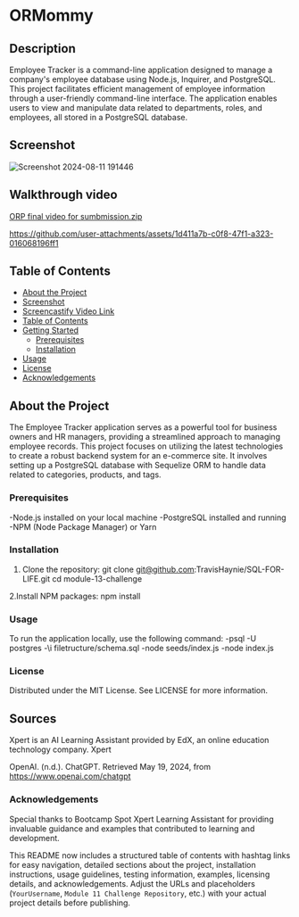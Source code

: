 # ORMommy

## Description
Employee Tracker is a command-line application designed to manage a company's employee database using Node.js, Inquirer, and PostgreSQL. This project facilitates efficient management of employee information through a user-friendly command-line interface. The application enables users to view and manipulate data related to departments, roles, and employees, all stored in a PostgreSQL database.


## Screenshot

![Screenshot 2024-08-11 191446](https://github.com/user-attachments/assets/0c02cb23-444a-4170-a2b4-fe9c646440c1)

## Walkthrough video
[ORP final video for sumbmission.zip](https://github.com/user-attachments/files/16576546/ORP.final.video.for.sumbmission.zip)



https://github.com/user-attachments/assets/1d411a7b-c0f8-47f1-a323-016068196ff1



## Table of Contents
- [About the Project](#about-the-project)
- [Screenshot](#screenshot)
- [Screencastify Video Link](#screencastify-video-link)
- [Table of Contents](#table-of-contents)
- [Getting Started](#getting-started)
  - [Prerequisites](#prerequisites)
  - [Installation](#installation)
- [Usage](#usage)
- [License](#license)
- [Acknowledgements](#acknowledgements)

## About the Project
The Employee Tracker application serves as a powerful tool for business owners and HR managers, providing a streamlined approach to managing employee records. This project focuses on utilizing the latest technologies to create a robust backend system for an e-commerce site. It involves setting up a PostgreSQL database with Sequelize ORM to handle data related to categories, products, and tags.


### Prerequisites
-Node.js installed on your local machine
-PostgreSQL installed and running
-NPM (Node Package Manager) or Yarn

### Installation
1. Clone the repository:
   git clone git@github.com:TravisHaynie/SQL-FOR-LIFE.git
   cd module-13-challenge

2.Install NPM packages:
    npm install

### Usage
To run the application locally, use the following command:
-psql -U postgres
-\i filetructure/schema.sql
-node seeds/index.js
-node index.js



### License
Distributed under the MIT License. See LICENSE for more information.


## Sources

Xpert is an AI Learning Assistant provided by EdX, an online education technology company. Xpert

OpenAI. (n.d.). ChatGPT. Retrieved May 19, 2024, from https://www.openai.com/chatgpt

### Acknowledgements
Special thanks to Bootcamp Spot Xpert Learning Assistant for providing invaluable guidance and examples that contributed to learning and development.

This README now includes a structured table of contents with hashtag links for easy navigation, detailed sections about the project, installation instructions, usage guidelines, testing information, examples, licensing details, and acknowledgements. Adjust the URLs and placeholders (`YourUsername`, `Module 11 Challenge Repository`, etc.) with your actual project details before publishing.
